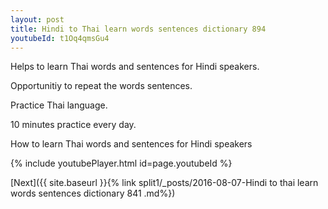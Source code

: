 ```yaml
---
layout: post
title: Hindi to Thai learn words sentences dictionary 894 
youtubeId: t1Oq4qmsGu4
---
```

 
 
Helps to learn Thai words and sentences for Hindi speakers.

Opportunitiy to repeat the words sentences. 

Practice Thai language. 
 
10 minutes practice every day. 
 
How to learn Thai words and sentences for Hindi speakers 
 
{% include youtubePlayer.html id=page.youtubeId %}
 
 
[Next]({{ site.baseurl }}{% link  split1/_posts/2016-08-07-Hindi to thai learn words sentences dictionary 841 .md%})
 
